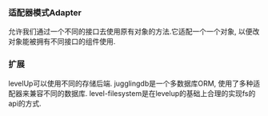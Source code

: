 ### 适配器模式Adapter
允许我们通过一个不同的接口去使用原有对象的方法.它适配一个一个对象, 以便改对象能被拥有不同接口的组件使用.

### 扩展
levelUp可以使用不同的存储后端.
jugglingdb是一个多数据库ORM, 使用了多种适配器来兼容不同的数据库.
level-filesystem是在levelup的基础上合理的实现fs的api的方式.


